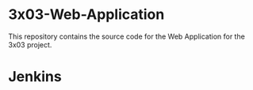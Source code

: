 # 3x03-Web-Application
This repository contains the source code for the Web Application for the 3x03 project. 
# Jenkins 

